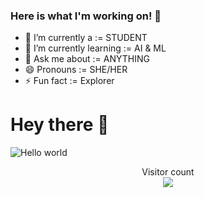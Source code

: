 ### Here is what I'm working on! 👋

- 🔭 I’m currently a  := STUDENT
- 🌱 I’m currently learning  :=  AI & ML
- 💬 Ask me about :=  ANYTHING
- 😄 Pronouns :=  SHE/HER
- ⚡ Fun fact  := Explorer

# Hey there :wave:

<img src="https://raw.githubusercontent.com/sagar-viradiya/sagar-viradiya/master/resources/banner.png" alt="Hello world">

<p align="center"> 
  Visitor count<br>
  <img src="https://profile-counter.glitch.me/deepalikumari/count.svg" />
</p>


